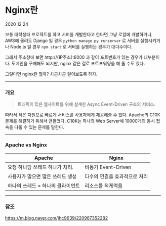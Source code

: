 # Nginx란

2020 12 24

보통 대학생때 프로젝트를 하고 서버를 개발한다고 한다면 그냥 로컬에 개발하거나, AWS에 올려도 Django 일 경우 `python manage.py runserver` 로 서버를 실행시키거나 Node.js 일 경우 `npm start` 로 서버를 실행하는 경우가 대다수이다.

그래서 주소창에 보면 http://{IP주소}:8000 과 같이 포트번호가 있는 경우가 대부분이다. 도메인을 구매해도 되지만, nginx 같은 걸로 포트포워딩을 해 줄 수도 있다.

그렇다면 nginx란 뭘까? 차근차근 알아보도록 하자.

---

### 개요

> 트래픽이 많은 웹사이트를 위해 설계한 Async Event-Driven 구조의 서비스.

따라서 적은 자원으로 빠르게 서비스를 사용자에게 제공해줄 수 있다. Apache의 C10K 문제를 해결하기 위해서 만들었다. C10K는 하나의 Web Server에 10000개의 동시 접속을 다룰 수 있는 문제를 말한다.

---

### Apache vs Nginx

| Apache                            | Nginx                         |
| --------------------------------- | ----------------------------- |
| 요청 하나당 쓰레드 하나가 처리.   | 비동기 Event-Driven           |
| 사용자가 많으면 많은 쓰레드 생성  | 다수의 연결을 효과적으로 처리 |
| 하나의 쓰레드 = 하나의 클라이언트 | 리소스를 적게먹음             |





---

### 참조

https://m.blog.naver.com/jhc9639/220967352282